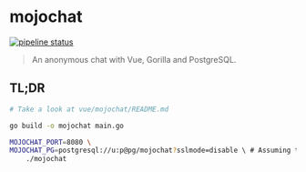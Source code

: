 # mojochat

[![pipeline status](https://gitlab.com/le-garff-yoann/mojochat/badges/master/pipeline.svg)](https://gitlab.com/le-garff-yoann/mojochat/pipelines)

> An anonymous chat with Vue, Gorilla and PostgreSQL.

## TL;DR

```bash
# Take a look at vue/mojochat/README.md

go build -o mojochat main.go

MOJOCHAT_PORT=8080 \
MOJOCHAT_PG=postgresql://u:p@pg/mojochat?sslmode=disable \ # Assuming that you have a PostgreSQL running around...
    ./mojochat
```
